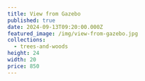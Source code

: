 ```yaml
---
title: View from Gazebo
published: true
date: 2024-09-13T09:20:00.000Z
featured_image: /img/view-from-gazebo.jpg
collections:
  - trees-and-woods
height: 24
width: 20
price: 850
---
```

